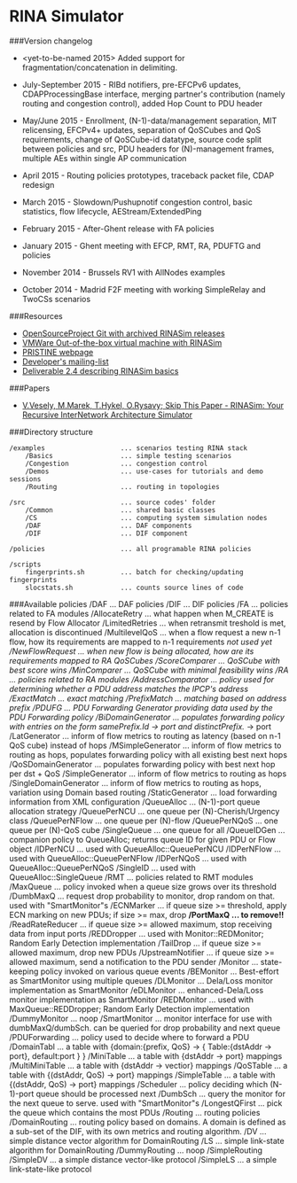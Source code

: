 RINA Simulator
====

###Version changelog
* <yet-to-be-named 2015> Added support for fragmentation/concatenation in delimiting.

* July-September 2015 - RIBd notifiers, pre-EFCPv6 updates, CDAPProcessingBase interface,
						merging partner's contribution (namely routing and congestion control),
						added Hop Count to PDU header  
* May/June 2015 - Enrollment, (N-1)-data/management separation, MIT relicensing,
                  EFCPv4+ updates, separation of QoSCubes and QoS requirements,
                  change of QoSCube-id datatype, source code split between
                  policies and src, PDU headers for (N)-management frames,
                  multiple AEs within single AP communication 
* April 2015    - Routing policies prototypes, traceback packet file, CDAP redesign
* March 2015    - Slowdown/Pushupnotif congestion control, basic statistics,
                  flow lifecycle, AEStream/ExtendedPing
* February 2015 - After-Ghent release with FA policies
* January 2015  - Ghent meeting with EFCP, RMT, RA, PDUFTG and policies
* November 2014 - Brussels RV1 with AllNodes examples
* October 2014  - Madrid F2F meeting with working SimpleRelay and TwoCSs scenarios

###Resources
* [OpenSourceProject Git with archived RINASim releases](https://opensourceprojects.eu/p/pristine/rinasimulator/rinasim/ci/b323f721944033c9f31924c02e2b67ba9c92c712/tree/)
* [VMWare Out-of-the-box virtual machine with RINASim](http://nes.fit.vutbr.cz/ivesely/vm/RINASim.zip)
* [PRISTINE webpage](http://ict-pristine.eu/)	 
* [Developer's mailing-list](https://www.fit.vutbr.cz/mailman/listinfo/rinasim)
* [Deliverable 2.4 describing RINASim basics](http://ict-pristine.eu/wp-content/uploads/2013/12/pristine-d24-rinasim-v1_0.pdf)

###Papers
* [V.Vesely, M.Marek, T.Hykel, O.Rysavy; Skip This Paper - RINASim: Your Recursive InterNetwork Architecture Simulator](http://arxiv.org/abs/1509.03550)

###Directory structure

	/examples					... scenarios testing RINA stack
		/Basics					... simple testing scenarios
		/Congestion				... congestion control
		/Demos					... use-cases for tutorials and demo sessions
		/Routing				... routing in topologies
		
	/src						... source codes' folder
		/Common					... shared basic classes
		/CS						... computing system simulation nodes
		/DAF					... DAF components
		/DIF 					... DIF component
	
	/policies				    ... all programable RINA policies
	
	/scripts
		fingerprints.sh			... batch for checking/updating fingerprints
		slocstats.sh			... counts source lines of code

###Available policies
	/DAF                           ... DAF policies
	/DIF                           ... DIF policies
	    /FA                        ... policies related to FA modules
	        /AllocateRetry             ... what happen when M_CREATE is resend by Flow Allocator
	            /LimitedRetries        ... when retransmit treshold is met, allocation is 
	            						   discontinued
	        /MultilevelQoS             ... when a flow request a new n-1 flow, how its requirements are 
	        							   mapped to n-1 requirements *not used yet
	        /NewFlowRequest            ... when new flow is being allocated, how are its 
	        							   requirements mapped to RA QoSCubes
	            /ScoreComparer         ... QoSCube with best score wins
	            /MinComparer           ... QoSCube with minimal feasibility wins
	    /RA                            ... policies related to RA modules
	        /AddressComparator         ... policy used for determining whether a PDU address
	        							   matches the IPCP's address  
	            /ExactMatch            ... exact matching
	            /PrefixMatch           ... matching based on address prefix
	        /PDUFG                     ... PDU Forwarding Generator providing data used by the 
	        							   PDU Forwarding policy 
	            /BiDomainGenerator     ... populates forwarding policy with entries on the form samePrefix.Id -> port and distinctPrefix.* -> port
	            /LatGenerator          ... inform of flow metrics to routing as latency (based on n-1 
	        							   QoS cube) instead of hops
	            /MSimpleGenerator      ... inform of flow metrics to routing as hops, populates forwarding
	        							   policy with all existing best next hops
	            /QoSDomainGenerator    ... populates forwarding policy with best next hop per dst + QoS
	            /SimpleGenerator       ... inform of flow metrics to routing as hops
	            /SingleDomainGenerator ... inform of flow metrics to routing as hops, 
	        							   variation using Domain based routing
	            /StaticGenerator       ... load forwarding information from XML configuration 
	        /QueueAlloc                ... (N-1)-port queue allocation strategy
	            /QueuePerNCU           ... one queue per (N)-Cherish/Urgency class
	            /QueuePerNFlow         ... one queue per (N)-flow 
	            /QueuePerNQoS          ... one queue per (N)-QoS cube
	            /SingleQueue           ... one queue for all
	        /QueueIDGen                ... companion policy to QueueAlloc; returns queue ID 
	        							   for given PDU or Flow object 
	            /IDPerNCU              ... used with QueueAlloc::QueuePerNCU
	            /IDPerNFlow            ... used with QueueAlloc::QueuePerNFlow
	            /IDPerNQoS             ... used with QueueAlloc::QueuePerNQoS
	            /SingleID              ... used with QueueAlloc::SingleQueue
	    /RMT                           ... policies related to RMT modules
	        /MaxQueue                  ... policy invoked when a queue size grows over its
	        							   threshold 
	            /DumbMaxQ              ... request drop probability to monitor, drop random on that.
	        							   used with "SmartMonitor"s 
	            /ECNMarker             ... if queue size >= threshold, apply ECN marking on 
	            						   new PDUs; if size >= max, drop
	            **/PortMaxQ              ...  to remove!!**
	            /ReadRateReducer       ... if queue size >= allowed maximum, stop receiving data
	            						   from input ports 
	            /REDDropper            ... used with Monitor::REDMonitor; Random Early Detection
	            					       implementation
	            /TailDrop              ... if queue size >= allowed maximum, drop new PDUs
	            /UpstreamNotifier      ... if queue size >= allowed maximum, send a notification 
	            						   to the PDU sender
	        /Monitor                   ... state-keeping policy invoked on various queue events 
	            /BEMonitor             ... Best-effort as SmartMonitor using multiple queues
	            /DLMonitor             ... Dela/Loss monitor implementation as SmartMonitor
	            /eDLMonitor            ... enhanced-Dela/Loss monitor implementation as SmartMonitor
	            /REDMonitor            ... used with MaxQueue::REDDropper; Random Early Detection 
	            					       implementation
	            /DummyMonitor          ... noop
	            /SmartMonitor          ... monitor interface for use with dumbMaxQ/dumbSch.
	        							   can be queried for drop probability and next queue
	        /PDUForwarding             ... policy used to decide where to forward a PDU
	            /DomainTabl            ... a table with {domain:{prefix, QoS} -> 
	        							   { Table:{dstAddr -> port}, default:port } }
	            /MiniTable             ... a table with {dstAddr -> port} mappings
	            /MultiMiniTable        ... a table with {dstAddr -> vectior<port>} mappings
	            /QoSTable              ... a table with {(dstAddr, QoS) -> port} mappings
	            /SimpleTable           ... a table with {(dstAddr, QoS) -> port} mappings
	        /Scheduler                 ... policy deciding which (N-1)-port queue should be 
	        							   processed next
	            /DumbSch               ... query the monitor for the next queue to serve.
	        							   used with "SmartMonitor"s
	            /LongestQFirst         ... pick the queue which contains the most PDUs 
	    /Routing                       ... routing policies
	        /DomainRouting	           ... routing policy based on domains. A domain is defined as a sub-set                                                    of the DIF, with its own metrics and routing algorithm.
	        	/DV                    ... simple distance vector algorithm for DomainRouting
	        	/LS                    ... simple link-state algorithm for DomainRouting
	        /DummyRouting              ... noop
	        /SimpleRouting
	            /SimpleDV              ... a simple distance vector-like protocol
	            /SimpleLS              ... a simple link-state-like protocol
	        
          
	
	

